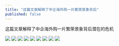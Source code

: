 ```yaml
---
title: "这篇文章解释了中企海外购一片繁荣景象背后"
published: false
---
```

这篇文章解释了中企海外购一片繁荣景象背后潜在的危机

![](./1.jpg)
![](./2.jpg)
![](./3.jpg)
![](./4.jpg)
![](./5.jpg)
![](./6.jpg)
![](./7.jpg)
![](./8.jpg)
![](./9.jpg)
